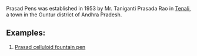 Prasad Pens was established in 1953 by Mr. Taniganti Prasada Rao in [Tenali](https://en.wikipedia.org/wiki/Tenali), a town in the Guntur district of Andhra Pradesh.

## Examples:
1. [Prasad celluloid fountain pen](https://x.com/pvlakshm/status/1479130684094484480)
